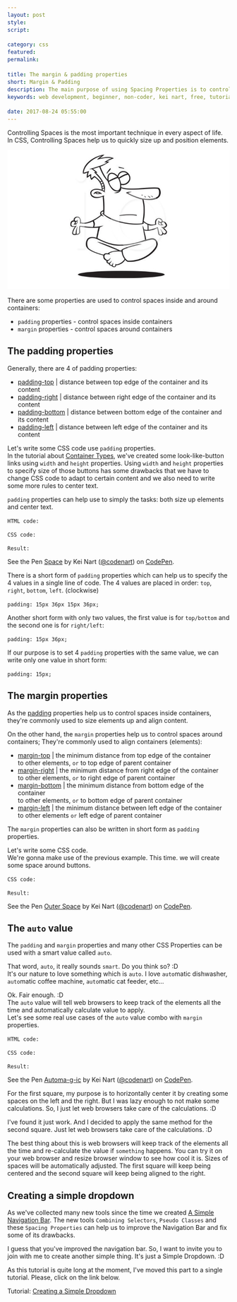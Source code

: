 ```yaml
---
layout: post
style:
script:

category: css
featured:
permalink:

title: The margin & padding properties
short: Margin & Padding
description: The main purpose of using Spacing Properties is to control spaces. Does it sound great? :D <br>The properties help us to control spaces around and inside containers. <br>They're used for both Sizing & Positioning purposes.
keywords: web development, beginner, non-coder, kei nart, free, tutorial, coding, programming, code nart, html, css, space, properties, padding, margin

date: 2017-08-24 05:55:00
---
```


Controlling Spaces is the most important technique in every aspect of life.  
In CSS, Controlling Spaces help us to quickly size up and position elements.

![space](/images/css/12/space.jpg)

There are some properties are used to control spaces inside and around containers:

- `padding` properties - control spaces inside containers
- `margin` properties - control spaces around containers

## The padding properties

Generally, there are 4 of padding properties:

- [padding-top](https://www.w3schools.com/cssref/pr_padding-top.asp "ext") |
distance between top edge of the container and its content
- [padding-right](https://www.w3schools.com/cssref/pr_padding-right.asp "ext") |
distance between right edge of the container and its content
- [padding-bottom](https://www.w3schools.com/cssref/pr_padding-bottom.asp "ext") |
distance between bottom edge of the container and its content
- [padding-left](https://www.w3schools.com/cssref/pr_padding-left.asp "ext") |
distance between left edge of the container and its content

Let's write some CSS code use `padding` properties.  
In the tutorial about
[Container Types](https://codenart.github.io/css/2017/08/24/css/4-container-types.html#changing-type-of-a-container "ext"),
we've created some look-like-button links using `width` and `height` properties.
Using `width` and `height` properties to specify size of those buttons has some
drawbacks that we have to change CSS code to adapt to certain content and we
also need to write some more rules to center text.  

`padding` properties can help use to simply the tasks: both size up elements and
center text.

`HTML code:`
<script src="https://gist.github.com/codenart/106cb07a00bdd715a1a8fe18db1b93e1.js">
</script>

`CSS code:`
<script src="https://gist.github.com/codenart/d75b52259c2ea21fdf9abc11f755de09.js">
</script>

`Result:`

<p data-height="500" data-theme-id="light" data-slug-hash="QqGVed"
   data-default-tab="result" data-user="codenart" data-embed-version="2"
   data-pen-title="Space" class="codepen">
   See the Pen <a href="https://codepen.io/codenart/pen/QqGVed/">Space</a>
   by Kei Nart (<a href="https://codepen.io/codenart">@codenart</a>) on
   <a href="https://codepen.io">CodePen</a>.
</p>
<script async src="https://production-assets.codepen.io/assets/embed/ei.js"></script>

There is a short form of `padding` properties which can help us to specify the
4 values in a single line of code. The 4 values are placed in order: `top`,
`right`, `bottom`, `left`. (clockwise)

`padding: 15px 36px 15px 36px;`

Another short form with only two values, the first value is for `top/bottom` and
the second one is for `right/left`:

`padding: 15px 36px;`

If our purpose is to set 4 `padding` properties with the same value, we can
write only one value in short form:

`padding: 15px;`

## The margin properties

As the [padding](#the-padding-properties "int") properties help us to control
spaces inside containers, they're commonly used to size elements up and
align content.

On the other hand, the `margin` properties help us to control spaces around
containers; They're commonly used to align containers (elements):

- [margin-top](https://www.w3schools.com/cssref/pr_margin-top.asp "ext") |
the minimum distance from top edge of the container  
to other elements, `or` to top edge of parent container
- [margin-right](https://www.w3schools.com/cssref/pr_margin-right.asp "ext") |
the minimum distance from right edge of the container  
to other elements, `or` to right edge of parent container
- [margin-bottom](https://www.w3schools.com/cssref/pr_margin-bottom.asp "ext") |
the minimum distance from bottom edge of the container  
to other elements, `or` to bottom edge of parent container
- [margin-left](https://www.w3schools.com/cssref/pr_margin-left.asp "ext") |
the minimum distance between left edge of the container  
to other elements `or` left edge of parent container

The `margin` properties can also be written in short form as `padding` properties.

Let's write some CSS code.  
We're gonna make use of the previous example. This time. we will create some
space around buttons.

`CSS code:`
<script src="https://gist.github.com/codenart/6cbcabf67e6dbfbc73cc1066f1e80211.js">
</script>

`Result:`

<p data-height="500" data-theme-id="light" data-slug-hash="LzbgVa"
   data-default-tab="result" data-user="codenart" data-embed-version="2"
   data-pen-title="Outer Space" class="codepen">
   See the Pen <a href="https://codepen.io/codenart/pen/LzbgVa/">Outer Space</a>
   by Kei Nart (<a href="https://codepen.io/codenart">@codenart</a>) on
   <a href="https://codepen.io">CodePen</a>.
</p>
<script async src="https://production-assets.codepen.io/assets/embed/ei.js"></script>

## The `auto` value

The `padding` and `margin` properties and many other CSS Properties can be used
with a smart value called `auto`.

That word, `auto`, it really sounds `smart`. Do you think so? :D  
It's our nature to love something which is `auto`. I love `auto`matic dishwasher,
`auto`matic coffee machine, `auto`matic cat feeder, etc...

Ok. Fair enough. :D  
The `auto` value will tell web browsers to keep track of the elements all the
time and automatically calculate value to apply.  
Let's see some real use cases of the `auto` value combo with `margin` properties.

`HTML code:`
<script src="https://gist.github.com/codenart/0d1c6f5d66f3a3e2df2b202fd21a7c4e.js">
</script>

`CSS code:`
<script src="https://gist.github.com/codenart/4473dfd70c3d9975b0ff176fb40bc08c.js">
</script>

`Result:`

<p data-height="500" data-theme-id="light" data-slug-hash="ZXBqOx"
   data-default-tab="result" data-user="codenart" data-embed-version="2"
   data-pen-title="Automa-g-ic" class="codepen">
   See the Pen <a href="https://codepen.io/codenart/pen/ZXBqOx/">Automa-g-ic</a>
   by Kei Nart (<a href="https://codepen.io/codenart">@codenart</a>) on
   <a href="https://codepen.io">CodePen</a>.
</p>
<script async src="https://production-assets.codepen.io/assets/embed/ei.js"></script>

For the first square, my purpose is to horizontally center it by creating some
spaces on the left and the right. But I was lazy enough to not make some
calculations. So, I just let web browsers take care of the calculations. :D

I've found it just work. And I decided to apply the same method for the second
square. Just let web browsers take care of the calculations. :D

The best thing about this is web browsers will keep track of the elements all
the time and re-calculate the value if `something` happens. You can try it on
your web browser and resize browser window to see how cool it is. Sizes of
spaces will be automatically adjusted. The first square will keep being centered
and the second square will keep being aligned to the right.

## Creating a simple dropdown

As we've collected many new tools since the time we created
[A Simple Navigation Bar](https://codenart.github.io/sample/2017/09/03/sample-1-simple-navbar.html "ext").
The new tools `Combining Selectors`, `Pseudo Classes` and these `Spacing
Properties` can help us to improve the Navigation Bar and fix some of its
drawbacks.

I guess that you've improved the navigation bar. So, I want to invite you to
join with me to create another simple thing. It's just a Simple Dropdown. :D

As this tutorial is quite long at the moment, I've moved this part to a single
tutorial. Please, click on the link below.

Tutorial:
[Creating a Simple Dropdown](https://codenart.github.io/sample/2017/09/03/sample-2-simple-dropdown.html "ext")
